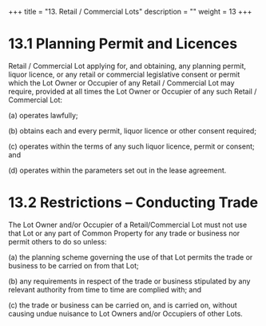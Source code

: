 
+++
title = "13.	Retail / Commercial Lots"
description = ""
weight = 13
+++

# 13.1	Planning Permit and Licences
Retail / Commercial Lot applying for, and obtaining, any planning permit, liquor licence, or any retail or commercial legislative consent or permit which the Lot Owner or Occupier of any Retail / Commercial Lot may require, provided at all times the Lot Owner or Occupier of any such Retail / Commercial Lot:

(a)	operates lawfully;

(b)	obtains each and every permit, liquor licence or other consent required;

(c)	operates within the terms of any such liquor licence, permit or consent; and

(d)	operates within the parameters set out in the lease agreement.

# 13.2	Restrictions – Conducting Trade
The Lot Owner and/or Occupier of a Retail/Commercial Lot must not use that Lot or any part of Common Property for any trade or business nor permit others to do so unless:

(a)	the planning scheme governing the use of that Lot permits the trade or business to be carried on from that Lot;

(b)	any requirements in respect of the trade or business stipulated by any relevant authority from time to time are complied with; and

(c)	the trade or business can be carried on, and is carried on, without causing undue nuisance to Lot Owners and/or Occupiers of other Lots.